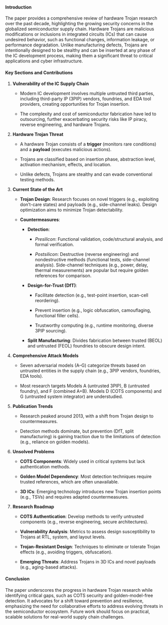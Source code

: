 #### **Introduction**

The paper provides a comprehensive review of hardware Trojan research over the past decade, highlighting the growing security concerns in the globalized semiconductor supply chain. Hardware Trojans are malicious modifications or inclusions in integrated circuits (ICs) that can cause undesired behavior, such as functional changes, information leakage, or performance degradation. Unlike manufacturing defects, Trojans are intentionally designed to be stealthy and can be inserted at any phase of the IC development process, making them a significant threat to critical applications and cyber infrastructure.

#### **Key Sections and Contributions**

1. **Vulnerability of the IC Supply Chain**
    
    - Modern IC development involves multiple untrusted third parties, including third-party IP (3PIP) vendors, foundries, and EDA tool providers, creating opportunities for Trojan insertion.
        
    - The complexity and cost of semiconductor fabrication have led to outsourcing, further exacerbating security risks like IP piracy, reverse engineering, and hardware Trojans.
        
2. **Hardware Trojan Threat**
    
    - A hardware Trojan consists of a **trigger** (monitors rare conditions) and a **payload** (executes malicious actions).
        
    - Trojans are classified based on insertion phase, abstraction level, activation mechanism, effects, and location.
        
    - Unlike defects, Trojans are stealthy and can evade conventional testing methods.
        
3. **Current State of the Art**
    
    - **Trojan Design**: Research focuses on novel triggers (e.g., exploiting don’t-care states) and payloads (e.g., side-channel leaks). Design optimization aims to minimize Trojan detectability.
        
    - **Countermeasures**:
        
        - **Detection**:
            
            - _Presilicon_: Functional validation, code/structural analysis, and formal verification.
                
            - _Postsilicon_: Destructive (reverse engineering) and nondestructive methods (functional tests, side-channel analysis). Side-channel techniques (e.g., power, delay, thermal measurements) are popular but require golden references for comparison.
                
        - **Design-for-Trust (DfT)**:
            
            - Facilitate detection (e.g., test-point insertion, scan-cell reordering).
                
            - Prevent insertion (e.g., logic obfuscation, camouflaging, functional filler cells).
                
            - Trustworthy computing (e.g., runtime monitoring, diverse 3PIP sourcing).
                
        - **Split Manufacturing**: Divides fabrication between trusted (BEOL) and untrusted (FEOL) foundries to obscure design intent.
            
4. **Comprehensive Attack Models**
    
    - Seven adversarial models (A–G) categorize threats based on untrusted entities in the supply chain (e.g., 3PIP vendors, foundries, EDA tools).
        
    - Most research targets Models A (untrusted 3PIP), B (untrusted foundry), and F (combined A+B). Models D (COTS components) and G (untrusted system integrator) are understudied.
        
5. **Publication Trends**
    
    - Research peaked around 2013, with a shift from Trojan design to countermeasures.
        
    - Detection methods dominate, but prevention (DfT, split manufacturing) is gaining traction due to the limitations of detection (e.g., reliance on golden models).
        
6. **Unsolved Problems**
    
    - **COTS Components**: Widely used in critical systems but lack authentication methods.
        
    - **Golden Model Dependency**: Most detection techniques require trusted references, which are often unavailable.
        
    - **3D ICs**: Emerging technology introduces new Trojan insertion points (e.g., TSVs) and requires adapted countermeasures.
        
7. **Research Roadmap**
    
    - **COTS Authentication**: Develop methods to verify untrusted components (e.g., reverse engineering, secure architectures).
        
    - **Vulnerability Analysis**: Metrics to assess design susceptibility to Trojans at RTL, system, and layout levels.
        
    - **Trojan-Resistant Design**: Techniques to eliminate or tolerate Trojan effects (e.g., avoiding triggers, obfuscation).
        
    - **Emerging Threats**: Address Trojans in 3D ICs and novel payloads (e.g., aging-based attacks).
        

#### **Conclusion**

The paper underscores the progress in hardware Trojan research while identifying critical gaps, such as COTS security and golden-model-free detection. It advocates for a shift toward prevention and resilience, emphasizing the need for collaborative efforts to address evolving threats in the semiconductor ecosystem. Future work should focus on practical, scalable solutions for real-world supply chain challenges.